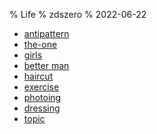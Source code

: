 % Life
% zdszero
% 2022-06-22

* [antipattern](antipattern.md)
* [the-one](the-one.md)
* [girls](./girls.md)
* [better man](better_man.md)
* [haircut](haircut.md)
* [exercise](exercise.md)
* [photoing](./photoing.md)
* [dressing](./dressing.md)
* [topic](topic.md)
